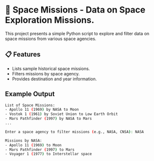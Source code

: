 # 🚀 Space Missions - Data on Space Exploration Missions.

This project presents a simple Python script to explore and filter data on space missions from various space agencies.

## 📋 Features

- Lists sample historical space missions.
- Filters missions by space agency.
- Provides destination and year information.

##  Example Output
```bash
List of Space Missions:
- Apollo 11 (1969) by NASA to Moon
- Vostok 1 (1961) by Soviet Union to Low Earth Orbit
- Mars Pathfinder (1997) by NASA to Mars
...

Enter a space agency to filter missions (e.g., NASA, CNSA): NASA

Missions by NASA:
- Apollo 11 (1969) to Moon
- Mars Pathfinder (1997) to Mars
- Voyager 1 (1977) to Interstellar space
```

